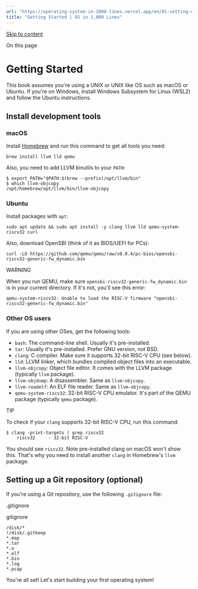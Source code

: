 ```yaml
---
url: "https://operating-system-in-1000-lines.vercel.app/en/01-setting-up-development-environment"
title: "Getting Started | OS in 1,000 Lines"
---
```


[Skip to content](https://operating-system-in-1000-lines.vercel.app/en/01-setting-up-development-environment#VPContent)

On this page

# Getting Started [​](https://operating-system-in-1000-lines.vercel.app/en/01-setting-up-development-environment\#getting-started)

This book assumes you're using a UNIX or UNIX like OS such as macOS or Ubuntu. If you're on Windows, install Windows Subsystem for Linux (WSL2) and follow the Ubuntu instructions.

## Install development tools [​](https://operating-system-in-1000-lines.vercel.app/en/01-setting-up-development-environment\#install-development-tools)

### macOS [​](https://operating-system-in-1000-lines.vercel.app/en/01-setting-up-development-environment\#macos)

Install [Homebrew](https://brew.sh/) and run this command to get all tools you need:

```
brew install llvm lld qemu
```

Also, you need to add LLVM binutils to your `PATH`:

```
$ export PATH="$PATH:$(brew --prefix)/opt/llvm/bin"
$ which llvm-objcopy
/opt/homebrew/opt/llvm/bin/llvm-objcopy
```

### Ubuntu [​](https://operating-system-in-1000-lines.vercel.app/en/01-setting-up-development-environment\#ubuntu)

Install packages with `apt`:

```
sudo apt update && sudo apt install -y clang llvm lld qemu-system-riscv32 curl
```

Also, download OpenSBI (think of it as BIOS/UEFI for PCs):

```
curl -LO https://github.com/qemu/qemu/raw/v8.0.4/pc-bios/opensbi-riscv32-generic-fw_dynamic.bin
```

WARNING

When you run QEMU, make sure `opensbi-riscv32-generic-fw_dynamic.bin` is in your current directory. If it's not, you'll see this error:

```
qemu-system-riscv32: Unable to load the RISC-V firmware "opensbi-riscv32-generic-fw_dynamic.bin"
```

### Other OS users [​](https://operating-system-in-1000-lines.vercel.app/en/01-setting-up-development-environment\#other-os-users)

If you are using other OSes, get the following tools:

- `bash`: The command-line shell. Usually it's pre-installed.
- `tar`: Usually it's pre-installed. Prefer GNU version, not BSD.
- `clang`: C compiler. Make sure it supports 32-bit RISC-V CPU (see below).
- `lld`: LLVM linker, which bundles complied object files into an executable.
- `llvm-objcopy`: Object file editor. It comes with the LLVM package (typically `llvm` package).
- `llvm-objdump`: A disassembler. Same as `llvm-objcopy`.
- `llvm-readelf`: An ELF file reader. Same as `llvm-objcopy`.
- `qemu-system-riscv32`: 32-bit RISC-V CPU emulator. It's part of the QEMU package (typically `qemu` package).

TIP

To check if your `clang` supports 32-bit RISC-V CPU, run this command:

```
$ clang -print-targets | grep riscv32
    riscv32     - 32-bit RISC-V
```

You should see `riscv32`. Note pre-installed clang on macOS won't show this. That's why you need to install another `clang` in Homebrew's `llvm` package.

## Setting up a Git repository (optional) [​](https://operating-system-in-1000-lines.vercel.app/en/01-setting-up-development-environment\#setting-up-a-git-repository-optional)

If you're using a Git repository, use the following `.gitignore` file:

.gitignore

gitignore

```
/disk/*
!/disk/.gitkeep
*.map
*.tar
*.o
*.elf
*.bin
*.log
*.pcap
```

You're all set! Let's start building your first operating system!